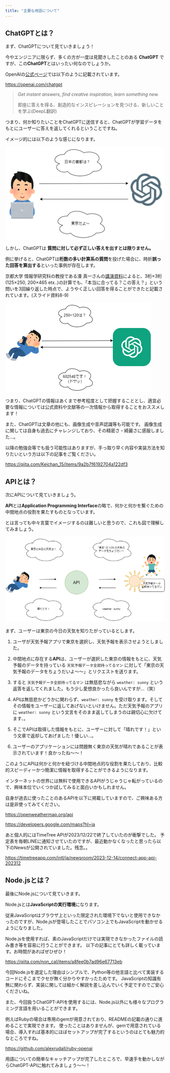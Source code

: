 ```yaml
---
title: "主要な用語について"
---
```

## ChatGPTとは？
まず、ChatGPTについて見ていきましょう！

今やエンジニアに限らず、多くの方が一度は見聞きしたことのある **ChatGPT** ですが、この**ChatGPT**とはいったい何なのでしょうか。

OpenAIの[公式ページ](https://openai.com/chatgpt)では以下のように記載されています。

https://openai.com/chatgpt

> *Get instant answers, find creative inspiration, learn something new.*
> 
> 即座に答えを得る、創造的なインスピレーションを見つける、新しいことを学ぶ(DeepL翻訳)

つまり、何か知りたいことをChatGPTに送信すると、ChatGPTが学習データをもとにユーザーに答えを返してくれるということですね。

イメージ的には以下のような感じになります。

![](/images/chatgpt.png)

しかし、ChatGPTは **質問に対して必ず正しい答えを出すとは限りません。**

例に挙げると、ChatGPTは**桁数の多い計算系の質問**を投げた場合に、時折**誤った回答を算出する**といった事例が存在します。

京都大学 情報学研究科の教授である湊 真一さんの[講演資料](https://www.nii.ac.jp/event/upload/20230707-03_Minato.pdf)によると、3桁×3桁 (125×250, 200×465 etx..)の計算でも、「本当に合ってる？この答え？」という問いを3回繰り返した時点で、ようやく正しい回答を得ることができたと記載されています。(スライド資料8-9)

![](/images/chatgpt_calc.png)

つまり、ChatGPTの情報はあくまで参考程度として把握することとし、適宜必要な情報については公式資料や文献等の一次情報から取得することをおススメします！

また、ChatGPTは文章の他にも、画像生成や音声認識等も可能です。
画像生成に関しては自身も過去にチャレンジしており、その精密さ・綺麗さに感服しました…。

以降の勉強会等でも扱う可能性はありますが、手っ取り早く内容や実装方法を知りたいという方は以下の記事をご覧ください。

https://qiita.com/Keichan_15/items/9a2b7f6192704a122df3

## APIとは？
次にAPIについて見ていきましょう。

**API**とは**Application Programming Interface**の略で、何かと何かを繋ぐための中間地点の役割を果たすものとなっています。

とは言っても中々言葉でイメージするのは難しいと思うので、これも図で理解してみましょう。

![](/images/api.png)

まず、ユーザーは東京の今日の天気を知りたがっているとします。

1. ユーザが天気予報アプリで東京を選択し、天気予報を表示させようとしました。

2. 中間地点に存在する**API**は、ユーザーが選択した東京の情報をもとに、天気予報のデータを持っている ```天気予報データ全部持ってるマン``` に対して「東京の天気予報のデータをちょうだいよ～～」とリクエストを送ります。

3. すると ```天気予報データ全部持ってるマン``` は無慈悲ながら ```weather: sunny``` という返答を返してくれました。もう少し愛想良かったら良いんですが…（笑）

4. APIは無慈悲かどうかに関わらず、```weather: sunny``` を受け取ります。そしてその情報をユーザーに返してあげないといけません。ただ天気予報のアプリに ```weather: sunny``` という文言をそのまま返してしまうのは親切心に欠けてます、。

5. そこでAPIは取得した情報をもとに、ユーザーに対して「晴れです！」という文章で返却してあげました！優しい…。

6. ユーザーのアプリケーションには問題無く東京の天気が晴れであることが表示されています！良かったね～～！

このようにAPIは何かと何かを紐づける中間地点的な役割を果たしており、比較的スピーディーかつ簡潔に情報を取得することができるようになります。

インターネットの世界には無料で使用できるAPIがうじゃうじゃ転がっているので、興味本位でいくつか試してみると面白いかもしれません。

自身が過去に使ったことのあるAPIを以下に掲載していますので、ご興味ある方は是非使ってみてください。

https://openweathermap.org/api

https://developers.google.com/maps?hl=ja

あと個人的にはTimeTree APIが2023/12/22で終了していたのが衝撃でした。
予定表を毎朝LINEに通知させていたのですが、最近動かなくなったと思ったら以下のNewsが公開されていました。残念。。

https://timetreeapp.com/intl/ja/newsroom/2023-12-14/connect-app-api-202312

## Node.jsとは？
最後にNode.jsについて見ていきます。

Node.jsとは**JavaScriptの実行環境**になります。

従来JavaScriptはブラウザ上といった限定された環境下でないと使用できなかったのですが、Node.jsが登場したことでパソコン上でもJavaScriptを動かせるようになりました。

Node.jsを使用すれば、素のJavaScriptだけでは実現できなかったファイルの読み書き等を容易に行うことができます。
以下の記事にとても詳しく載っています。お時間があればぜひぜひ！

https://qiita.com/non_cal/items/a8fee0b7ad96e67713eb

今回Node.jsを選定した理由はシンプルで、Python等の他言語と比べて実装するコードにそこまでクセが無く分かりやすかったためです。
JavaScriptの知識有無に関わらず、実装に関しては細かく解説を差し込んでいく予定ですのでご安心くださいね。

また、今回扱うChatGPT-APIを使用するには、Node.js以外にも様々なプログラミング言語を用いることができます。

例えばRubyの場合は専用のgemが用意されており、READMEの記載の通りに進めることで実現できます。
使ったことはありませんが、gemで用意されている場合、導入すれば基本的にほぼセットアップが完了するというのはとても魅力的なところですね。

https://github.com/alexrudall/ruby-openai

用語についての簡単なキャッチアップが完了したところで、早速手を動かしながらChatGPT-APIに触れてみましょう～～！